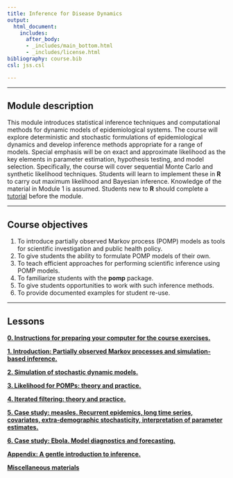 ```yaml
---
title: Inference for Disease Dynamics
output:
  html_document:
    includes:
      after_body:
      - _includes/main_bottom.html
      - _includes/license.html
bibliography: course.bib
csl: jss.csl

---
```


<style type="text/css">
div .nb {
	background-color: #ffeca3;
	border-style: solid;
	border-width: 2;
	border-color: #00274c;
	padding: 1em;
}
hr {
	border-width: 3;
	border-color: #00274c;
}
</style>

----------------------

## Module description

This module introduces statistical inference techniques and computational methods for dynamic models of epidemiological systems.
The course will explore deterministic and stochastic formulations of epidemiological dynamics and develop inference methods appropriate for a range of models.
Special emphasis will be on exact and approximate likelihood as the key elements in parameter estimation, hypothesis testing, and model selection. Specifically, the course will cover sequential Monte Carlo and synthetic likelihood techniques.
Students will learn to implement these in **R** to carry out maximum likelihood and Bayesian inference. Knowledge of the material in Module 1 is assumed.
Students new to **R** should complete a [tutorial](https://kingaa.github.io/R_Tutorial/) before the module.

----------------------

## Course objectives

1. To introduce partially observed Markov process (POMP) models as tools for scientific investigation and public health policy.
1. To give students the ability to formulate POMP models of their own.
1. To teach efficient approaches for performing scientific inference using POMP models.
1. To familiarize students with the **pomp** package.
1. To give students opportunities to work with such inference methods.
1. To provide documented examples for student re-use.

----------------------

## Lessons

[**0. Instructions for preparing your computer for the course exercises.**](./prep/index.html)

[**1. Introduction: Partially observed Markov processes and simulation-based inference.**](./intro/index.html)

[**2. Simulation of stochastic dynamic models.**](./stochsim/index.html)

[**3. Likelihood for POMPs: theory and practice.**](./pfilter/index.html)

[**4. Iterated filtering: theory and practice.**](./mif/index.html)

[**5. Case study: measles.  Recurrent epidemics, long time series, covariates, extra-demographic stochasticity, interpretation of parameter estimates.**](./measles/index.html)

[**6. Case study: Ebola. Model diagnostics and forecasting.**](./ebola/index.html)

[**Appendix: A gentle introduction to inference.**](./parest/index.html)

[**Miscellaneous materials**](./misc/index.html)
